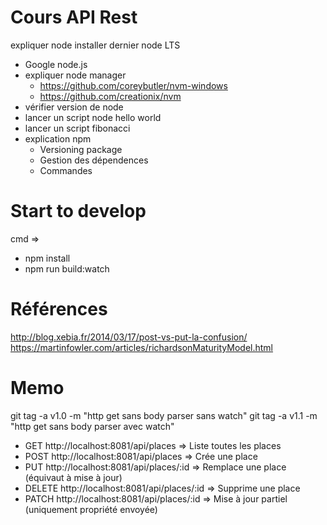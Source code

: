 # Cours API Rest

expliquer node
installer dernier node LTS 
- Google node.js
- expliquer node manager
    - https://github.com/coreybutler/nvm-windows
    - https://github.com/creationix/nvm
- vérifier version de node
- lancer un script node hello world
- lancer un script fibonacci
- explication npm
    - Versioning package
    - Gestion des dépendences
    - Commandes

# Start to develop
cmd =>
- npm install
- npm run build:watch

# Références
http://blog.xebia.fr/2014/03/17/post-vs-put-la-confusion/
https://martinfowler.com/articles/richardsonMaturityModel.html

# Memo 
git tag -a v1.0 -m "http get sans body parser sans watch"
git tag -a v1.1 -m "http get sans body parser avec watch"


- GET http://localhost:8081/api/places => Liste toutes les places
- POST http://localhost:8081/api/places => Crée une place
- PUT http://localhost:8081/api/places/:id => Remplace une place (équivaut à mise à jour)
- DELETE http://localhost:8081/api/places/:id => Supprime une place
- PATCH http://localhost:8081/api/places/:id => Mise à jour partiel (uniquement propriété envoyée)